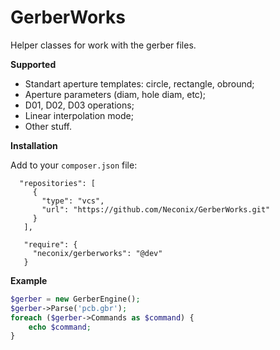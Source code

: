 # GerberWorks
Helper classes for work with the gerber files.

**Supported**

* Standart aperture templates: circle, rectangle, obround;
* Aperture parameters (diam, hole diam, etc);
* D01, D02, D03 operations;
* Linear interpolation mode;
* Other stuff.

**Installation**

Add to your `composer.json` file:

```
  "repositories": [
     {
       "type": "vcs",
       "url": "https://github.com/Neconix/GerberWorks.git"
     }
   ],
   
   "require": {
     "neconix/gerberworks": "@dev"
   }
```

**Example**

```php
$gerber = new GerberEngine();
$gerber->Parse('pcb.gbr');
foreach ($gerber->Commands as $command) {
    echo $command;
}
```